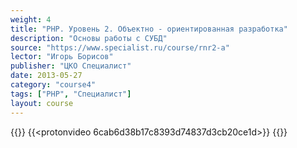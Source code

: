 ```yaml
---
weight: 4
title: "PHP. Уровень 2. Объектно - ориентированная разработка"
description: "Основы работы с СУБД"
source: "https://www.specialist.ru/course/rnr2-a"
lector: "Игорь Борисов"
publisher: "ЦКО Специалист"
date: 2013-05-27
category: "course4"
tags: ["PHP", "Специалист"]
layout: course
---
```

{{<players>}}
    {{<protonvideo 6cab6d38b17c8393d74837d3cb20ce1d>}}
{{</players>}}
